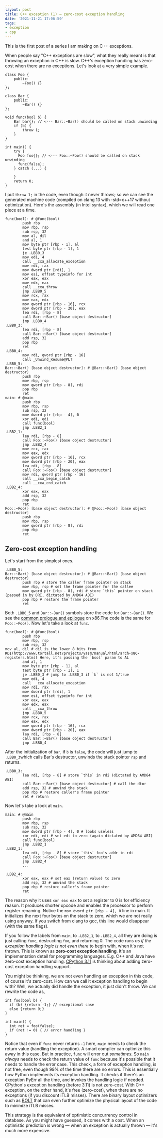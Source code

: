```yaml
---
layout: post
title: C++ exception (1) — zero-cost exception handling
date: '2021-11-21 17:06:50'
tags:
- exception
- cpp
---
```


This is the first post of a series I am making on C++ exceptions.

When people say "C++ exceptions are slow", what they really meant is that throwing an exception in C++ is slow. C++'s exception handling has zero-cost when there are no exceptions. Let's look at a very simple example.

<!--kg-card-begin: markdown-->

    class Foo {
        public:
            ~Foo() {}
    };
    
    class Bar {
        public:
            ~Bar() {}
    };
    
    void func(bool b) {
        Bar bar{}; // <--- Bar::~Bar() should be called on stack unwinding
        if (b) {
            throw 1;
        }
    }
    
    int main() {
        try {
          Foo foo{}; // <--- Foo::~Foo() should be called on stack unwinding
          func(false);
        } catch (...) {
            
        }
        return 0;
    }

<!--kg-card-end: markdown-->

I put `throw 1;` in the code, even though it never throws; so we can see the generated machine code (compiled on clang 13 with -std=c++17 without optimization). Here's the assembly (in Intel syntax), which we will read one piece at a time.

<!--kg-card-begin: markdown-->

    func(bool): # @func(bool)
            push rbp
            mov rbp, rsp
            sub rsp, 32
            mov al, dil
            and al, 1
            mov byte ptr [rbp - 1], al
            test byte ptr [rbp - 1], 1
            je .LBB0_3
            mov edi, 4
            call __cxa_allocate_exception
            mov rdi, rax
            mov dword ptr [rdi], 1
            mov esi, offset typeinfo for int
            xor eax, eax
            mov edx, eax
            call __cxa_throw
            jmp .LBB0_5
            mov rcx, rax
            mov eax, edx
            mov qword ptr [rbp - 16], rcx
            mov dword ptr [rbp - 20], eax
            lea rdi, [rbp - 8]
            call Bar::~Bar() [base object destructor]
            jmp .LBB0_4
    .LBB0_3:
            lea rdi, [rbp - 8]
            call Bar::~Bar() [base object destructor]
            add rsp, 32
            pop rbp
            ret
    .LBB0_4:
            mov rdi, qword ptr [rbp - 16]
            call _Unwind_Resume@PLT
    .LBB0_5:
    Bar::~Bar() [base object destructor]: # @Bar::~Bar() [base object destructor]
            push rbp
            mov rbp, rsp
            mov qword ptr [rbp - 8], rdi
            pop rbp
            ret
    main: # @main
            push rbp
            mov rbp, rsp
            sub rsp, 32
            mov dword ptr [rbp - 4], 0
            xor edi, edi
            call func(bool)
            jmp .LBB2_1
    .LBB2_1:
            lea rdi, [rbp - 8]
            call Foo::~Foo() [base object destructor]
            jmp .LBB2_4
            mov rcx, rax
            mov eax, edx
            mov qword ptr [rbp - 16], rcx
            mov dword ptr [rbp - 20], eax
            lea rdi, [rbp - 8]
            call Foo::~Foo() [base object destructor]
            mov rdi, qword ptr [rbp - 16]
            call __cxa_begin_catch
            call __cxa_end_catch
    .LBB2_4:
            xor eax, eax
            add rsp, 32
            pop rbp
            ret
    Foo::~Foo() [base object destructor]: # @Foo::~Foo() [base object destructor]
            push rbp
            mov rbp, rsp
            mov qword ptr [rbp - 8], rdi
            pop rbp
            ret

<!--kg-card-end: markdown-->
## Zero-cost exception handling

Let's start from the simplest ones.

<!--kg-card-begin: markdown-->

    .LBB0_5:
    Bar::~Bar() [base object destructor]: # @Bar::~Bar() [base object destructor]
            push rbp # store the caller frame pointer on stack
            mov rbp, rsp # set the frame pointer for the callee
            mov qword ptr [rbp - 8], rdi # store `this` pointer on stack (passed in by DRI, dictated by AMD64 ABI)
            pop rbp # restore the frame pointer
            ret

Both `.LBB0_5` and `Bar::~Bar()` symbols store the code for `Bar::~Bar()`. We see the [common prologue and epilogue](https://en.wikipedia.org/wiki/Function_prologue_and_epilogue) on x86.The code is the same for `Foo::~Foo()`. Now let's take a look at `func`.

    func(bool): # @func(bool)
            push rbp
            mov rbp, rsp
            sub rsp, 32
    mov al, dil # dil is the lower 8 bits from RDI(http://www.tortall.net/projects/yasm/manual/html/arch-x86-registers.html) Here, it's passing the `bool` param to AL
            and al, 1
            mov byte ptr [rbp - 1], al
            test byte ptr [rbp - 1], 1
            je .LBB0_3 # jump to .LBB0_3 if `b` is not 1/true
            mov edi, 4
            call __cxa_allocate_exception
            mov rdi, rax
            mov dword ptr [rdi], 1
            mov esi, offset typeinfo for int
            xor eax, eax
            mov edx, eax
            call __cxa_throw
            jmp .LBB0_5
            mov rcx, rax
            mov eax, edx
            mov qword ptr [rbp - 16], rcx
            mov dword ptr [rbp - 20], eax
            lea rdi, [rbp - 8]
            call Bar::~Bar() [base object destructor]
            jmp .LBB0_4

<!--kg-card-end: markdown-->

After the initialization of `bar`, if `b` is `false`, the code will just jump to `.LBB0_3`which calls Bar's destructor, unwinds the stack pointer `rsp` and returns.

<!--kg-card-begin: markdown-->

    .LBB0_3:
            lea rdi, [rbp - 8] # store `this` in rdi (dictated by AMD64 ABI)
            call Bar::~Bar() [base object destructor] # call the dtor
            add rsp, 32 # unwind the stack
            pop rbp # restore caller's frame pointer
            ret # return

<!--kg-card-end: markdown-->

Now let's take a look at `main`.

<!--kg-card-begin: markdown-->

    main: # @main
            push rbp
            mov rbp, rsp
            sub rsp, 32
            mov dword ptr [rbp - 4], 0 # looks useless
            xor edi, edi # set edi to zero (again dictated by AMD64 ABI)
            call func(bool)
            jmp .LBB2_1
    .LBB2_1:
            lea rdi, [rbp - 8] # store `this` foo's addr in rdi
            call Foo::~Foo() [base object destructor]
            jmp .LBB2_4
            ...
            
    .LBB2_4:
            xor eax, eax # set eax (return value) to zero
            add rsp, 32 # unwind the stack
            pop rbp # restore caller's frame pointer
            ret        

<!--kg-card-end: markdown-->

The reason why it uses `xor eax eax` to set a register to 0 is for efficiency reason. It produces shorter opcode and enables the processor to perform register renaming. Notice the `mov dword ptr [rbp - 4], 0` line in main. It initializes the next four bytes on the stack to zero, which we are not really using anyway. If you switch from clang to gcc, this line would disappear (with the same flags).

If you follow the labels from `main`, to `.LBB2_1`, to `.LBB2_4`, all they are doing is just calling `func`, destructing `foo`, and returning 0. The code runs _as if the exception handling logic is not even there_ to begin with, when it's not thrown. This is known as **zero-cost exception handling**. It's an implementation detail for programming languages. E.g. C++ and Java have zero-cost exception handling. [CPython 3.11](https://bugs.python.org/issue40222) is thinking about adding zero-cost exception handling support.

You might be thinking, we are not even handling an exception in this code, of course it's zero-cost. How can we call it exception handling to begin with? Well, we actually did handle the exception, it just didn't throw. We can rewrite the code as,

<!--kg-card-begin: markdown-->

    int foo(bool b) {
      if (b) {return -1;} // exceptional case
      else {return 0;}
    } 
    
    int main() {
      int ret = foo(false);
      if (ret != 0) { // error handling }
    }

<!--kg-card-end: markdown-->

Notice that even if `func` never returns `-1` here, `main` needs to check the return value (handling the exception). A smart compiler can optimize this away in this case. But in practice, `func` will error out _sometimes_. So `main` _always_ needs to check the return value of `func` because it's possible that it needs to handle the error case. This check, a form of exception handling, is not free, even though 99% of the time there are no errors. This is essentially how Python implements its exception handling. It checks if there's an exception PyErr all the time, and invokes the handling logic if needed. CPython's exception handling (before 3.11) is not zero-cost. With C++ exception, on the other hand, it's free (zero-cost), when there are no exceptions (if you discount iTLB misses). There are binary layout optimizers such as [BOLT](https://github.com/facebookincubator/BOLT) that can even further optimize the physical layout of the code to minimize iTLB misses.

This strategy is the equivalent of optimistic concurrency control in database. As you might have guessed, it comes with a cost. When an optimistic prediction is wrong — when an exception is actually thrown — it's much more expensive.

